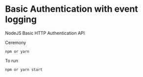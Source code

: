 # Basic Authentication with event logging

NodeJS Basic HTTP Authentication API

Ceremony

```npm or yarn```

To run

```npm or yarn start```
